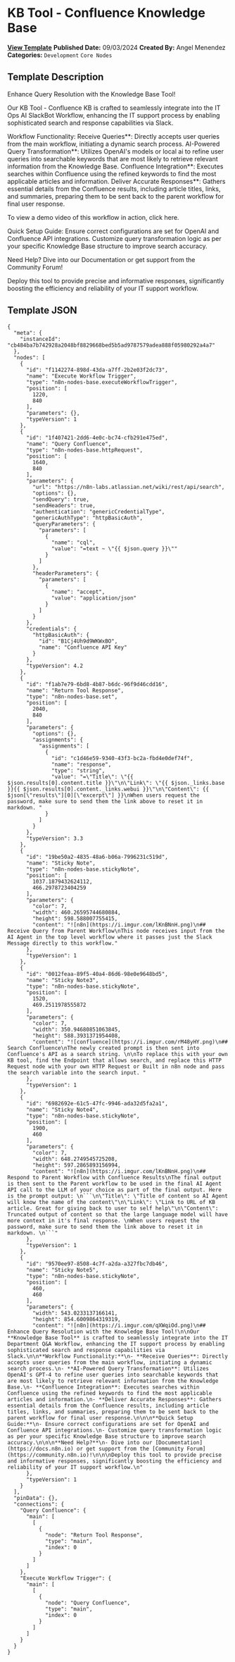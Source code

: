 # KB Tool - Confluence Knowledge Base

**[View Template](https://n8n.io/workflows/2398-/)**  **Published Date:** 09/03/2024  **Created By:** Angel Menendez  **Categories:** `Development` `Core Nodes`  

## Template Description


Enhance Query Resolution with the Knowledge Base Tool!

Our KB Tool - Confluence KB is crafted to seamlessly integrate into the IT Ops AI SlackBot Workflow, enhancing the IT support process by enabling sophisticated search and response capabilities via Slack.

Workflow Functionality:
Receive Queries**: Directly accepts user queries from the main workflow, initiating a dynamic search process.
AI-Powered Query Transformation**: Utilizes OpenAI's models or local ai to refine user queries into searchable keywords that are most likely to retrieve relevant information from the Knowledge Base.
Confluence Integration**: Executes searches within Confluence using the refined keywords to find the most applicable articles and information.
Deliver Accurate Responses**: Gathers essential details from the Confluence results, including article titles, links, and summaries, preparing them to be sent back to the parent workflow for final user response.

To view a demo video of this workflow in action, click here. 

Quick Setup Guide:
Ensure correct configurations are set for OpenAI and Confluence API integrations.
Customize query transformation logic as per your specific Knowledge Base structure to improve search accuracy.


Need Help?
Dive into our Documentation or get support from the Community Forum!


Deploy this tool to provide precise and informative responses, significantly boosting the efficiency and reliability of your IT support workflow.


## Template JSON

```
{
  "meta": {
    "instanceId": "cb484ba7b742928a2048bf8829668bed5b5ad9787579adea888f05980292a4a7"
  },
  "nodes": [
    {
      "id": "f1142274-898d-43da-a7ff-2b2e03f2dc73",
      "name": "Execute Workflow Trigger",
      "type": "n8n-nodes-base.executeWorkflowTrigger",
      "position": [
        1220,
        840
      ],
      "parameters": {},
      "typeVersion": 1
    },
    {
      "id": "1f407421-2dd6-4e0c-bc74-cfb291e475ed",
      "name": "Query Confluence",
      "type": "n8n-nodes-base.httpRequest",
      "position": [
        1640,
        840
      ],
      "parameters": {
        "url": "https://n8n-labs.atlassian.net/wiki/rest/api/search",
        "options": {},
        "sendQuery": true,
        "sendHeaders": true,
        "authentication": "genericCredentialType",
        "genericAuthType": "httpBasicAuth",
        "queryParameters": {
          "parameters": [
            {
              "name": "cql",
              "value": "=text ~ \"{{ $json.query }}\""
            }
          ]
        },
        "headerParameters": {
          "parameters": [
            {
              "name": "accept",
              "value": "application/json"
            }
          ]
        }
      },
      "credentials": {
        "httpBasicAuth": {
          "id": "B1Cj4Uh9d9WKWxBO",
          "name": "Confluence API Key"
        }
      },
      "typeVersion": 4.2
    },
    {
      "id": "f1ab7e79-6bd8-4b87-b6dc-96f9d46cdd16",
      "name": "Return Tool Response",
      "type": "n8n-nodes-base.set",
      "position": [
        2040,
        840
      ],
      "parameters": {
        "options": {},
        "assignments": {
          "assignments": [
            {
              "id": "c1d46e59-9340-43f3-bc2a-fbd4e0def74f",
              "name": "response",
              "type": "string",
              "value": "=\"Title\": \"{{ $json.results[0].content.title }}\"\n\"Link\": \"{{ $json._links.base }}{{ $json.results[0].content._links.webui }}\"\n\"Content\": {{ $json[\"results\"][0][\"excerpt\"] }}\nWhen users request the password, make sure to send them the link above to reset it in markdown. "
            }
          ]
        }
      },
      "typeVersion": 3.3
    },
    {
      "id": "19be50a2-4835-48a6-b06a-7996231c519d",
      "name": "Sticky Note",
      "type": "n8n-nodes-base.stickyNote",
      "position": [
        1037.1879432624112,
        466.2978723404259
      ],
      "parameters": {
        "color": 7,
        "width": 460.26595744680884,
        "height": 598.588007755415,
        "content": "![n8n](https://i.imgur.com/lKnBNnH.png)\n## Receive Query from Parent Workflow\nThis node receives input from the AI Agent in the top level workflow where it passes just the Slack Message directly to this workflow."
      },
      "typeVersion": 1
    },
    {
      "id": "0012feaa-89f5-40a4-86d6-98e0e9648bd5",
      "name": "Sticky Note3",
      "type": "n8n-nodes-base.stickyNote",
      "position": [
        1520,
        469.2511978555872
      ],
      "parameters": {
        "color": 7,
        "width": 350.94680851063845,
        "height": 588.3931371954408,
        "content": "![confluence](https://i.imgur.com/rM48yHY.png)\n## Search Confluence\nThe newly created prompt is then sent into Confluence's API as a search string. \n\nTo replace this with your own KB tool, find the Endpoint that allows search, and replace this HTTP Request node with your own HTTP Request or Built in n8n node and pass the search variable into the search input. "
      },
      "typeVersion": 1
    },
    {
      "id": "6982692e-61c5-47fc-9946-ada32d5fa2a1",
      "name": "Sticky Note4",
      "type": "n8n-nodes-base.stickyNote",
      "position": [
        1900,
        460
      ],
      "parameters": {
        "color": 7,
        "width": 648.2749545725208,
        "height": 597.2865893156994,
        "content": "![n8n](https://i.imgur.com/lKnBNnH.png)\n## Respond to Parent Workflow with Confluence Results\nThe final output is then sent to the Parent workflow to be used in the final AI Agent API call to the LLM of your choice as part of the final output. Here is the prompt output: \n```\n\"Title\": \"Title of content so AI Agent will know the name of the content\"\n\"Link\": \"Link to URL of KB article. Great for giving back to user to self help\"\n\"Content\": Truncated output of content so that the large language model will have more context in it's final response. \nWhen users request the password, make sure to send them the link above to reset it in markdown. \n```"
      },
      "typeVersion": 1
    },
    {
      "id": "9570ee97-8508-4c7f-a2da-a327fbc7db46",
      "name": "Sticky Note5",
      "type": "n8n-nodes-base.stickyNote",
      "position": [
        460,
        460
      ],
      "parameters": {
        "width": 543.0233137166141,
        "height": 854.6009864319319,
        "content": "![n8n](https://i.imgur.com/qXWqiOd.png)\n## Enhance Query Resolution with the Knowledge Base Tool!\n\nOur **Knowledge Base Tool** is crafted to seamlessly integrate into the IT Department Q&A Workflow, enhancing the IT support process by enabling sophisticated search and response capabilities via Slack.\n\n**Workflow Functionality:**\n- **Receive Queries**: Directly accepts user queries from the main workflow, initiating a dynamic search process.\n- **AI-Powered Query Transformation**: Utilizes OpenAI's GPT-4 to refine user queries into searchable keywords that are most likely to retrieve relevant information from the Knowledge Base.\n- **Confluence Integration**: Executes searches within Confluence using the refined keywords to find the most applicable articles and information.\n- **Deliver Accurate Responses**: Gathers essential details from the Confluence results, including article titles, links, and summaries, preparing them to be sent back to the parent workflow for final user response.\n\n\n**Quick Setup Guide:**\n- Ensure correct configurations are set for OpenAI and Confluence API integrations.\n- Customize query transformation logic as per your specific Knowledge Base structure to improve search accuracy.\n\n\n**Need Help?**\n- Dive into our [Documentation](https://docs.n8n.io) or get support from the [Community Forum](https://community.n8n.io)!\n\n\nDeploy this tool to provide precise and informative responses, significantly boosting the efficiency and reliability of your IT support workflow.\n"
      },
      "typeVersion": 1
    }
  ],
  "pinData": {},
  "connections": {
    "Query Confluence": {
      "main": [
        [
          {
            "node": "Return Tool Response",
            "type": "main",
            "index": 0
          }
        ]
      ]
    },
    "Execute Workflow Trigger": {
      "main": [
        [
          {
            "node": "Query Confluence",
            "type": "main",
            "index": 0
          }
        ]
      ]
    }
  }
}
```
